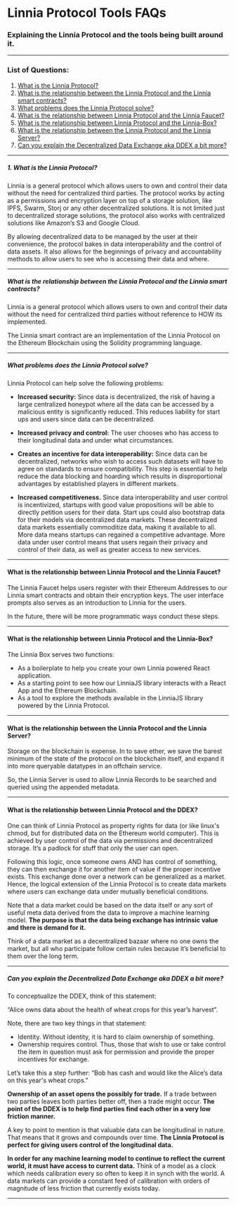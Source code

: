 # Linnia Protocol Tools FAQs

### Explaining the Linnia Protocol and the tools being built around it.

---
### List of Questions:
1. [What is the Linnia Protocol?](#1-what-is-the-linnia-protocol)
2. [What is the relationship between the Linnia Protocol and the Linnia smart contracts?](#what-is-the-relationship-between-the-linnia-protocol-and-the-linnia-smart-contracts)
3. [What problems does the Linnia Protocol solve?](#what-problems-does-the-linnia-protocol-solve)
4. [What is the relationship between Linnia Protocol and the Linnia Faucet?](#what-is-the-relationship-between-linnia-protocol-and-the-linnia-faucet)
5. [What is the relationship between Linnia Protocol and the Linnia-Box?](#what-is-the-relationship-between-linnia-protocol-and-the-linnia-box)
6. [What is the relationship between the Linnia Protocol and the Linnia Server?](#what-is-the-relationship-between-the-linnia-protocol-and-the-linnia-server)
7. [Can you explain the Decentralized Data Exchange aka DDEX a bit more?](#can-you-explain-the-decentralized-data-exchange-aka-ddex-a-bit-more)

---
##### 1. What is the Linnia Protocol?

Linnia is a general protocol which allows users to own and control their data without the need for centralized third parties. The protocol works by acting as a permissions and encryption layer on top of a storage solution, like IPFS, Swarm, Storj or any other decentralized solutions. It is not limited just to decentralized storage solutions, the protocol also works with centralized solutions like Amazon’s S3 and Google Cloud.

By allowing decentralized data to be managed by the user at their convenience, the protocol bakes in data interoperability and the control of data assets. It also allows for the beginnings of privacy and accountability methods to allow users to see who is accessing their data and where.

---

##### What is the relationship between the Linnia Protocol and the Linnia smart contracts?

Linnia is a general protocol which allows users to own and control their data without the need for centralized third parties without reference to HOW its implemented.

The Linnia smart contract are an implementation of the Linnia Protocol on the Ethereum Blockchain using the Solidity programming language.

---
##### What problems does the Linnia Protocol solve?

Linnia Protocol can help solve the following problems:

- **Increased security:** Since data is decentralized, the risk of having a large centralized honeypot where all the data can be accessed by a malicious entity is significantly reduced. This reduces liability for start ups and users since data can be decentralized.

- **Increased privacy and control:** The user chooses who has access to their longitudinal data and under what circumstances.

- **Creates an incentive for data interoperability:** Since data can be decentralized, networks who wish to access such datasets will have to agree on standards to ensure compatibility. This step is essential to help reduce the data blocking and hoarding which results in disproportional advantages by established players in different markets.

- **Increased competitiveness.** Since data interoperability and user control is incentivized, startups with good value propositions will be able to directly petition users for their data. Start ups could also bootstrap data for their models via decentralized data markets. These decentralized data markets essentially commoditize data, making it available to all. More data means startups can regained a competitive advantage. More data under user control means that users regain their privacy and control of their data, as well as greater access to new services.

---

#### What is the relationship between Linnia Protocol and the Linnia Faucet?

The Linnia Faucet helps users register with their Ethereum Addresses to our Linnia smart contracts and obtain their encryption keys. The user interface prompts also serves as an introduction to Linnia for the users.

In the future, there will be more programmatic ways conduct these steps.

---

#### What is the relationship between Linnia Protocol and the Linnia-Box?

The Linnia Box serves two functions:
- As a boilerplate to help you create your own Linnia powered React application.
- As a starting point to see how our LinniaJS library interacts with a React App and the Ethereum Blockchain.
- As a tool to explore the methods available in the LinniaJS library powered by the Linnia Protocol.

---

#### What is the relationship between the Linnia Protocol and the Linnia Server?

Storage on the blockchain is expense. In to save ether, we save the barest minimum of the state of the protocol on the blockchain itself, and expand it into more queryable datatypes in an offchain service.

So, the Linnia Server is used to allow Linnia Records to be searched and queried using the appended metadata.

---

#### What is the relationship between Linnia Protocol and the DDEX?

One can think of Linnia Protocol as property rights for data (or like linux's chmod, but for distributed data on the Ethereum world computer). This is achieved by user control of the data via permissions and decentralized storage. It’s a padlock for stuff that only the user can open.

Following this logic, once someone owns AND has control of something, they can then exchange it for another item of value if the proper incentive exists. This exchange done over a network can be generalized as a market. Hence, the logical extension of the Linnia Protocol is to create data markets where users can exchange data under mutually beneficial conditions.

Note that a data market could be based on the data itself or any sort of useful meta data derived from the data to improve a machine learning model. **The purpose is that the data being exchange has intrinsic value and there is demand for it.**

Think of a data market as a decentralized bazaar where no one owns the market, but all who participate follow certain rules because it’s beneficial to them over the long term.

---

##### Can you explain the Decentralized Data Exchange aka DDEX a bit more?

To conceptualize the DDEX, think of this statement:

“Alice owns data about the health of wheat crops for this year’s harvest”.

Note, there are two key things in that statement:

- Identity. Without identity, it is hard to claim ownership of something.
- Ownership requires control. Thus, those that wish to use or take control the item in question must ask for permission and provide the proper incentives for exchange.

Let’s take this a step further:
“Bob has cash and would like the Alice’s data on this year's wheat crops.”

**Ownership of an asset opens the possibly for trade.**
If a trade between two parties leaves both parties better off, then a trade might occur. **The point of the DDEX is to help find parties find each other in a very low friction manner.**

A key to point to mention is that valuable data can be longitudinal in nature. That means that it grows and compounds over time. **The Linnia Protocol is perfect for giving users control of the longitudinal data.**

**In order for any machine learning model to continue to reflect the current world, it must have access to current data.** Think of a model as a clock which needs calibration every so often to keep it in synch with the world. A data markets can provide a constant feed of calibration with orders of magnitude of less friction that currently exists today.

---
